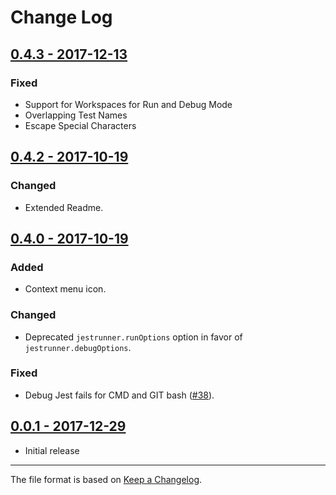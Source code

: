 # Change Log

## [0.4.3 - 2017-12-13](https://github.com/firsttris/vscode-jest-runner/tree/v0.4.3)

### Fixed

- Support for Workspaces for Run and Debug Mode
- Overlapping Test Names
- Escape Special Characters

## [0.4.2 - 2017-10-19](https://github.com/firsttris/vscode-jest-runner/tree/v0.4.2)
 
### Changed 

- Extended Readme.

## [0.4.0 - 2017-10-19](https://github.com/firsttris/vscode-jest-runner/tree/v0.4.0)

### Added

- Context menu icon.

### Changed

- Deprecated `jestrunner.runOptions` option in favor of `jestrunner.debugOptions`.

### Fixed

- Debug Jest fails for CMD and GIT bash ([#38](https://github.com/firsttris/vscode-jest-runner/issues/38)).

## [0.0.1 - 2017-12-29](https://github.com/firsttris/vscode-jest-runner/tree/v0.0.1)

- Initial release

---

The file format is based on [Keep a Changelog](http://keepachangelog.com/).
